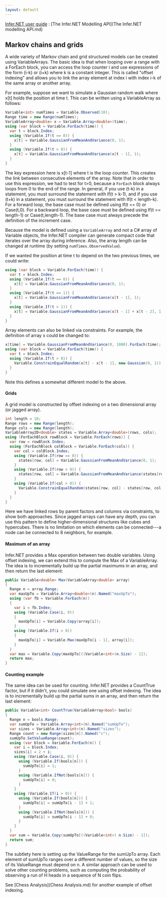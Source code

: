 ```yaml
---
layout: default 
--- 
```

[Infer.NET user guide](index.md) : [The Infer.NET Modelling API](The Infer.NET modelling API.md)

## Markov chains and grids

A wide variety of Markov chain and grid structured models can be created using VariableArrays. The basic idea is that when looping over a range with a ForEach block, you can access the loop counter i and use expressions of the form (i-k) or (i+k) where k is a constant integer. This is called "offset indexing" and allows you to link the array element at index i with index i-k of the same array or another array.

For example, suppose we want to simulate a Gaussian random walk where x\[t\] holds the position at time t. This can be written using a VariableArray as follows:

```csharp
Variable<int> numTimes = Variable.Observed(10);  
Range time = new Range(numTimes);  
VariableArray<double> x = Variable.Array<double>(time);  
using (var block = Variable.ForEach(time)) {  
  var t = block.Index;  
  using (Variable.If(t == 0)) {  
    x[t] = Variable.GaussianFromMeanAndVariance(0, 1);  
  }  
  using (Variable.If(t > 0)) {  
    x[t] = Variable.GaussianFromMeanAndVariance(x[t - 1], 1);  
  }  
}
```

 

The key expression here is x\[t-1\] where t is the loop counter. This creates the link between consecutive elements of the array. Note that in order to use this expression, we had to test for t>0, because a `ForEach` block always loops from 0 to the end of the range. In general, if you use (t-k) in a statement, you must surround the statement with If(t > k-1), and if you use (t+k) in a statement, you must surround the statement with If(t < length-k). For a forward loop, the base case must be defined using If(t == 0) or Case(t,0). For a backward loop, the base case must be defined using If(t == length-1) or Case(t,length-1). The base case must always precede the definition of the increment case.​

Because the model is defined using a `VariableArray` and not a C# array of Variable objects, the Infer.NET compiler can generate compact code that iterates over the array during inference. Also, the array length can be changed at runtime (by setting `numTimes.ObservedValue`).

If we wanted the position at time t to depend on the two previous times, we could write:

```csharp
using (var block = Variable.ForEach(time)) {  
  var t = block.Index;  
  using (Variable.If(t == 0)) {  
    x[t] = Variable.GaussianFromMeanAndVariance(0, 1);  
  }  
  using (Variable.If(t == 1)) {  
    x[t] = Variable.GaussianFromMeanAndVariance(x[t - 1], 1);  
  }  
  using (Variable.If(t > 1)) {  
    x[t] = Variable.GaussianFromMeanAndVariance(x[t - 1] + x[t - 2], 1);  
  }  
}
```

 Array elements can also be linked via constraints. For example, the definition of array x could be changed to:

```csharp
x[time] = Variable.GaussianFromMeanAndVariance(0, 1000).ForEach(time);  
using (var block = Variable.ForEach(time)) {  
  var t = block.Index;  
  using (Variable.If(t > 0)) {  
    Variable.ConstrainEqualRandom(x[t] - x[t - 1], new Gaussian(0, 1));  
  }  
}
```

Note this defines a somewhat different model to the above. 

#### Grids

A grid model is constructed by offset indexing on a two dimensional array (or jagged array).

```csharp
int length = 10;  
Range rows = new Range(length);  
Range cols = new Range(length);  
VariableArray2D<double> states = Variable.Array<double>(rows, cols);  
using (ForEachBlock rowBlock = Variable.ForEach(rows)) {
  var row = rowBlock.Index;  
  using (ForEachBlock colBlock = Variable.ForEach(cols)) {  
    var col = colBlock.Index;  
    using (Variable.If(row == 0)) {  
      states[row, col] = Variable.GaussianFromMeanAndVariance(0, 1);  
    }  
    using (Variable.If(row > 0)) {  
      states[row, col] = Variable.GaussianFromMeanAndVariance(states[row - 1, col], 1);  
    }  
    using (Variable.If(col > 0)) {  
      Variable.ConstrainEqualRandom(states[row, col] - states[row, col - 1], new Gaussian(0, 1));  
    }  
  }  
}
```

Here we have linked rows by parent factors and columns via constraints, to show both approaches. Since jagged arrays can have any depth, you can use this pattern to define higher-dimensional structures like cubes and hypercubes. There is no limitation on which elements can be connected---a node can be connected to 8 neighbors, for example.

#### Maximum of an array

Infer.NET provides a Max operation between two double variables. Using offset indexing, we can extend this to compute the Max of a VariableArray. The idea is to incrementally build up the partial maximums in an array, and then return the last element:

```csharp
public Variable<double> Max(VariableArray<double> array)  
{  
  Range n = array.Range;  
  var maxUpTo = Variable.Array<double>(n).Named("maxUpTo");  
  using (var fb = Variable.ForEach(n))  
  {  
    var i = fb.Index;  
    using (Variable.Case(i, 0))  
    {  
      maxUpTo[i] = Variable.Copy(array[i]);  
    }  
    using (Variable.If(i > 0))  
    {  
      maxUpTo[i] = Variable.Max(maxUpTo[i - 1], array[i]);  
    }  
  }  
  var max = Variable.Copy(maxUpTo[((Variable<int>)n.Size) - 1]);  
  return max;  
}
```

#### Counting example

The same idea can be used for counting. Infer.NET provides a CountTrue factor, but if it didn't, you could simulate one using offset indexing. The idea is to incrementally build up the partial sums in an array, and then return the last element:

```csharp
public Variable<int> CountTrue(VariableArray<bool> bools)  
{  
  Range n = bools.Range;  
  var sumUpTo = Variable.Array<int>(n).Named("sumUpTo");  
  var sizes = Variable.Array<int>(n).Named("sizes");  
  Range count = new Range(sizes[n]).Named("c");  
  sumUpTo.SetValueRange(count);  
  using (var block = Variable.ForEach(n)) {  
    var i = block.Index;  
    sizes[i] = 2 + i;  
    using (Variable.Case(i, 0)) {  
      using (Variable.If(bools[n])) {  
        sumUpTo[i] = 1;  
      }  
      using (Variable.IfNot(bools[n])) {  
        sumUpTo[i] = 0;  
      }  
    }  
    using (Variable.If(i > 0)) {  
      using (Variable.If(bools[n])) {  
        sumUpTo[i] = sumUpTo[i - 1] + 1;  
      }  
      using (Variable.IfNot(bools[n])) {  
        sumUpTo[i] = sumUpTo[i - 1] + 0;  
      }  
    }  
  }  
  var sum = Variable.Copy(sumUpTo[((Variable<int>) n.Size) - 1]);  
  return sum;  
}
```

The subtlety here is setting up the ValueRange for the sumUpTo array. Each element of sumUpTo ranges over a different number of values, so the size of its ValueRange must depend on n. A similar approach can be used to solve other counting problems, such as computing the probability of observing a run of H heads in a sequence of N coin flips.

See [Chess Analysis](Chess Analysis.md) for another example of offset indexing.

​
